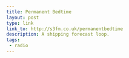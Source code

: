 ```yaml
---
title: Permanent Bedtime
layout: post
type: link
link_to: http://s3fm.co.uk/permanentbedtime
description: A shipping forecast loop.
tags:
 - radio
---
```

&nbsp;